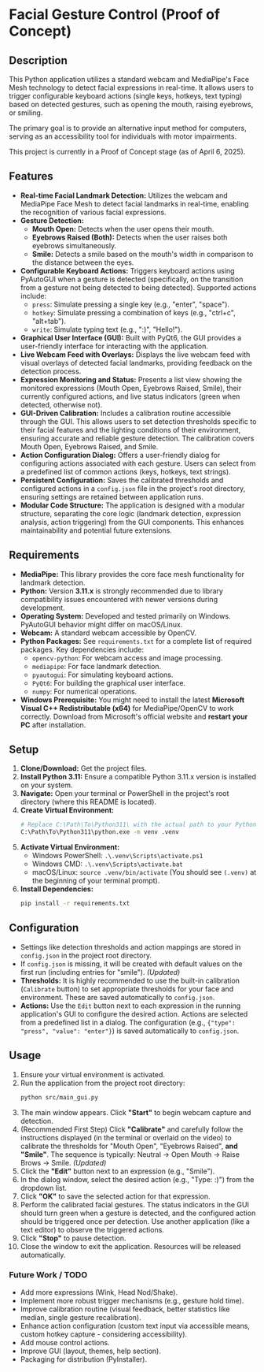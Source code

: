# Facial Gesture Control (Proof of Concept)

## Description

This Python application utilizes a standard webcam and MediaPipe's Face Mesh technology to detect facial expressions in real-time. It allows users to trigger configurable keyboard actions (single keys, hotkeys, text typing) based on detected gestures, such as opening the mouth, raising eyebrows, or smiling.

The primary goal is to provide an alternative input method for computers, serving as an accessibility tool for individuals with motor impairments.

This project is currently in a Proof of Concept stage (as of April 6, 2025).

## Features

* **Real-time Facial Landmark Detection:** Utilizes the webcam and MediaPipe Face Mesh to detect facial landmarks in real-time, enabling the recognition of various facial expressions.
* **Gesture Detection:**
    * **Mouth Open:** Detects when the user opens their mouth.
    * **Eyebrows Raised (Both):** Detects when the user raises both eyebrows simultaneously.
    * **Smile:** Detects a smile based on the mouth's width in comparison to the distance between the eyes.
* **Configurable Keyboard Actions:** Triggers keyboard actions using PyAutoGUI when a gesture is detected (specifically, on the transition from a gesture not being detected to being detected). Supported actions include:
    * `press`: Simulate pressing a single key (e.g., "enter", "space").
    * `hotkey`: Simulate pressing a combination of keys (e.g., "ctrl+c", "alt+tab").
    * `write`: Simulate typing text (e.g., ":)", "Hello!").
* **Graphical User Interface (GUI):** Built with PyQt6, the GUI provides a user-friendly interface for interacting with the application.
* **Live Webcam Feed with Overlays:** Displays the live webcam feed with visual overlays of detected facial landmarks, providing feedback on the detection process.
* **Expression Monitoring and Status:** Presents a list view showing the monitored expressions (Mouth Open, Eyebrows Raised, Smile), their currently configured actions, and live status indicators (green when detected, otherwise not).
* **GUI-Driven Calibration:** Includes a calibration routine accessible through the GUI. This allows users to set detection thresholds specific to their facial features and the lighting conditions of their environment, ensuring accurate and reliable gesture detection. The calibration covers Mouth Open, Eyebrows Raised, and Smile.
* **Action Configuration Dialog:** Offers a user-friendly dialog for configuring actions associated with each gesture. Users can select from a predefined list of common actions (keys, hotkeys, text strings).
* **Persistent Configuration:** Saves the calibrated thresholds and configured actions in a `config.json` file in the project's root directory, ensuring settings are retained between application runs.
* **Modular Code Structure:** The application is designed with a modular structure, separating the core logic (landmark detection, expression analysis, action triggering) from the GUI components. This enhances maintainability and potential future extensions.

## Requirements

* **MediaPipe:** This library provides the core face mesh functionality for landmark detection.
* **Python:** Version **3.11.x** is strongly recommended due to library compatibility issues encountered with newer versions during development.
* **Operating System:** Developed and tested primarily on Windows. PyAutoGUI behavior might differ on macOS/Linux.
* **Webcam:** A standard webcam accessible by OpenCV.
* **Python Packages:** See `requirements.txt` for a complete list of required packages. Key dependencies include:
    * `opencv-python`: For webcam access and image processing.
    * `mediapipe`: For face landmark detection.
    * `pyautogui`: For simulating keyboard actions.
    * `PyQt6`: For building the graphical user interface.
    * `numpy`: For numerical operations.
* **Windows Prerequisite:** You might need to install the latest **Microsoft Visual C++ Redistributable (x64)** for MediaPipe/OpenCV to work correctly. Download from Microsoft's official website and **restart your PC** after installation.

## Setup

1.  **Clone/Download:** Get the project files.
2.  **Install Python 3.11:** Ensure a compatible Python 3.11.x version is installed on your system.
3.  **Navigate:** Open your terminal or PowerShell in the project's root directory (where this README is located).
4.  **Create Virtual Environment:**
    ```bash
    # Replace C:\Path\To\Python311\ with the actual path to your Python 3.11 executable
    C:\Path\To\Python311\python.exe -m venv .venv
    ```
5.  **Activate Virtual Environment:**
    * Windows PowerShell: `.\.venv\Scripts\activate.ps1`
    * Windows CMD: `.\.venv\Scripts\activate.bat`
    * macOS/Linux: `source .venv/bin/activate`
    (You should see `(.venv)` at the beginning of your terminal prompt).
6.  **Install Dependencies:**
    ```bash
    pip install -r requirements.txt
    ```

## Configuration

* Settings like detection thresholds and action mappings are stored in `config.json` in the project root directory.
* If `config.json` is missing, it will be created with default values on the first run (including entries for "smile"). *(Updated)*
* **Thresholds:** It is highly recommended to use the built-in calibration (`Calibrate` button) to set appropriate thresholds for your face and environment. These are saved automatically to `config.json`.
* **Actions:** Use the `Edit` button next to each expression in the running application's GUI to configure the desired action. Actions are selected from a predefined list in a dialog. The configuration (e.g., `{"type": "press", "value": "enter"}`) is saved automatically to `config.json`.

## Usage

1.  Ensure your virtual environment is activated.
2.  Run the application from the project root directory:
    ```bash
    python src/main_gui.py
    ```
3.  The main window appears. Click **"Start"** to begin webcam capture and detection.
4.  (Recommended First Step) Click **"Calibrate"** and carefully follow the instructions displayed (in the terminal or overlaid on the video) to calibrate the thresholds for "Mouth Open", "Eyebrows Raised", **and "Smile"**. The sequence is typically: Neutral -> Open Mouth -> Raise Brows -> Smile. *(Updated)*
5.  Click the **"Edit"** button next to an expression (e.g., "Smile").
6.  In the dialog window, select the desired action (e.g., "Type: :)") from the dropdown list.
7.  Click **"OK"** to save the selected action for that expression.
8.  Perform the calibrated facial gestures. The status indicators in the GUI should turn green when a gesture is detected, and the configured action should be triggered once per detection. Use another application (like a text editor) to observe the triggered actions.
9.  Click **"Stop"** to pause detection.
10. Close the window to exit the application. Resources will be released automatically.

### Future Work / TODO

* Add more expressions (Wink, Head Nod/Shake).
* Implement more robust trigger mechanisms (e.g., gesture hold time).
* Improve calibration routine (visual feedback, better statistics like median, single gesture recalibration).
* Enhance action configuration (custom text input via accessible means, custom hotkey capture - considering accessibility).
* Add mouse control actions.
* Improve GUI (layout, themes, help section).
* Packaging for distribution (PyInstaller).